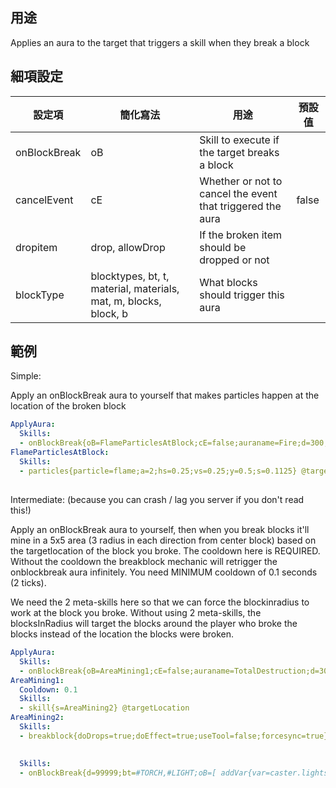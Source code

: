 ## 用途
Applies an aura to the target that triggers a skill when they break a block


## 細項設定

| 設定項 | 簡化寫法 | 用途 | 預設值 |
|-----------|-----------|----------------------------------------------------------------------|---------|
| onBlockBreak| oB  | Skill to execute if the target breaks a block| |
| cancelEvent | cE  | Whether or not to cancel the event that triggered the aura   | false   |
| dropitem  | drop, allowDrop | If the broken item should be dropped or not| |
| blockType | blocktypes, bt, t, material, materials, mat, m, blocks, block, b| What blocks should trigger this aura| |
  

## 範例

Simple:

Apply an onBlockBreak aura to yourself that makes particles happen at the location of the broken block
```yml
ApplyAura:
  Skills:
  - onBlockBreak{oB=FlameParticlesAtBlock;cE=false;auraname=Fire;d=300;i=1} @self
FlameParticlesAtBlock:
  Skills:
  - particles{particle=flame;a=2;hs=0.25;vs=0.25;y=0.5;s=0.1125} @targetlocation
```

##

Intermediate: (because you can crash / lag you server if you don't read this!)

Apply an onBlockBreak aura to yourself, then when you break blocks it'll mine in a 5x5 area (3 radius in each direction from center block) based on the targetlocation of the block you broke. The cooldown here is REQUIRED. Without the cooldown the breakblock mechanic will retrigger the onblockbreak aura infinitely. You need MINIMUM cooldown of 0.1 seconds (2 ticks). 

We need the 2 meta-skills here so that we can force the blockinradius to work at the block you broke. Without using 2 meta-skills, the blocksInRadius will target the blocks around the player who broke the blocks instead of the location the blocks were broken.
```yml
ApplyAura:
  Skills:
  - onBlockBreak{oB=AreaMining1;cE=false;auraname=TotalDestruction;d=300;i=1} @self
AreaMining1:
  Cooldown: 0.1
  Skills:
  - skill{s=AreaMining2} @targetLocation
AreaMining2:
  Skills:
  - breakblock{doDrops=true;doEffect=true;useTool=false;forcesync=true} @BlocksInRadius{r=3;ry=3}
```

##
```yml
  Skills:
  - onBlockBreak{d=99999;bt=#TORCH,#LIGHT;oB=[ addVar{var=caster.lightsBroken;a=1} ]}
```